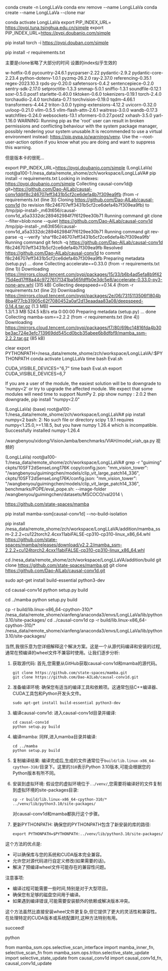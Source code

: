 

conda create -n LongLLaVa
conda env remove --name LongLLaVa
conda create --name LongLLaVa --clone mar



conda activate LongLLaVa
export PIP_INDEX_URL= https://pypi.tuna.tsinghua.edu.cn/simple
export PIP_INDEX_URL=https://pypi.doubanio.com/simple

pip install torch -i https://pypi.douban.com/simple


pip install -r requirements.txt




主要是clone省略了大部分的时间
设置的index似乎生效的

w-hotfix-0.6 pycountry-24.6.1 pycparser-2.22 pydantic-2.9.2 pydantic-core-2.23.4 python-dotenv-1.0.1 pyzmq-26.2.0 ray-2.37.0 referencing-0.35.1 regex-2023.10.3 rpds-py-0.20.0 safetensors-0.4.2 sentencepiece-0.2.0 sentry-sdk-2.17.0 setproctitle-1.3.3 smmap-5.0.1 sniffio-1.3.1 soundfile-0.12.1 soxr-0.5.0.post1 starlette-0.40.0 tiktoken-0.6.0 tokenizers-0.19.1 torch-2.4.0 torchaudio-2.4.0 torchdata-0.7.1 torchvision-0.19.0 tqdm-4.66.1 transformers-4.44.2 triton-3.0.0 typing-extensions-4.12.2 uvicorn-0.32.0 uvloop-0.21.0 vllm-0.5.5 vllm-flash-attn-2.6.1 waitress-3.0.0 wandb-0.17.3 watchfiles-0.24.0 websockets-13.1 xformers-0.0.27.post2 xxhash-3.5.0 yarl-1.16.0
WARNING: Running pip as the 'root' user can result in broken permissions and conflicting behaviour with the system package manager, possibly rendering your system unusable.It is recommended to use a virtual environment instead: https://pip.pypa.io/warnings/venv. Use the --root-user-action option if you know what you are doing and want to suppress this warning.

但是版本卡的很死...

export PIP_INDEX_URL=https://pypi.doubanio.com/simple
(LongLLaVa) root@a100-1:/nesa_data/remote_shome/zch/workspace/LongLLaVA# pip install -r requirements.txt
Looking in indexes: https://pypi.doubanio.com/simple
Collecting causal-conv1d@ git+https://github.com/Dao-AILab/causal-conv1d@f8c246707eff3431b5cf2ce6defa4b7f309ea9fb (from -r requirements.txt (line 3))
  Cloning https://github.com/Dao-AILab/causal-conv1d (to revision f8c246707eff3431b5cf2ce6defa4b7f309ea9fb) to /tmp/pip-install-_m63t656/causal-conv1d_a5a3332dc289462984f7f6129ee30b71
  Running command git clone --filter=blob:none --quiet https://github.com/Dao-AILab/causal-conv1d /tmp/pip-install-_m63t656/causal-conv1d_a5a3332dc289462984f7f6129ee30b71
  Running command git rev-parse -q --verify 'sha^f8c246707eff3431b5cf2ce6defa4b7f309ea9fb'
  Running command git fetch -q https://github.com/Dao-AILab/causal-conv1d f8c246707eff3431b5cf2ce6defa4b7f309ea9fb
  Resolved https://github.com/Dao-AILab/causal-conv1d to commit f8c246707eff3431b5cf2ce6defa4b7f309ea9fb
  Preparing metadata (setup.py) ... done
Collecting accelerate==0.33.0 (from -r requirements.txt (line 1))
  Downloading https://mirrors.cloud.tencent.com/pypi/packages/15/33/b6b4ad5efa8b9f4275d4ed17ff8a44c97276171341ba565fdffb0e3dc5e8/accelerate-0.33.0-py3-none-any.whl (315 kB)
Collecting deepspeed==0.14.4 (from -r requirements.txt (line 2))
  Downloading https://mirrors.cloud.tencent.com/pypi/packages/2e/06/7315113506f1804b8ba4f77cb31905c62f7080452a0af2d13eaadaa83a08/deepspeed-0.14.4.tar.gz (1.3 MB)
     ━━━━━━━━━━━━━━━━━━━━━━━━━━━━━━━━━━━━━━━━ 1.3/1.3 MB 524.5 kB/s eta 0:00:00
  Preparing metadata (setup.py) ... done
Collecting mamba-ssm==2.2.2 (from -r requirements.txt (line 4))
  Downloading https://mirrors.cloud.tencent.com/pypi/packages/f7/80/69bc14816fda4b30be3ac724e3efc713969dd545cd0bcb35abee6b8dfbf9/mamba_ssm-2.2.2.tar.gz (85 kB)


clear
export PYTHONPATH=/nesa_data/remote_shome/zch/workspace/LongLLaVA/:$PYTHONPATH
conda activate LongLLaVa
time bash Eval.sh

CUDA_VISIBLE_DEVICES="6,7" time bash Eval.sh
export CUDA_VISIBLE_DEVICES=6,7

If you are a user of the module, the easiest solution will be to
downgrade to 'numpy<2' or try to upgrade the affected module.
We expect that some modules will need time to support NumPy 2.
pip show numpy : 2.0.2
then downgrade,
pip install "numpy<2.0"

(LongLLaVa) (base) root@a100-1:/nesa_data/remote_shome/zch/workspace/LongLLaVA# pip install numpy<2
bash: 2: No such file or directory
scipy 1.9.1 requires numpy<1.25.0,>=1.18.5, but you have numpy 1.26.4 which is incompatible.
Successfully installed numpy-1.26.4

/wangbenyou/xidong/VisionJamba/benchmarks/VIAH/model_viah_qa.py
视频的



(LongLLaVa) root@a100-1:/nesa_data/remote_shome/zch/workspace/LongLLaVA# grep -r "guiming"
ckpts/10SFT2dSenseLong176K copy/config.json:  "mm_vision_tower": "/wangbenyou/guimingchen/models/clip_vit_large_patch14_336",
ckpts/10SFT2dSenseLong176K/config.json:  "mm_vision_tower": "/wangbenyou/guimingchen/models/clip_vit_large_patch14_336",
benchmarks/POPE/eval_pope.sh:        --image-folder /wangbenyou/guimingchen/datasets/MSCOCO/val2014 \


https://github.com/state-spaces/mamba

pip install mamba-ssm[causal-conv1d] --no-build-isolation


pip install /nesa_data/remote_shome/zch/workspace/LongLLaVA/addition/mamba_ssm-2.2.2+cu122torch2.4cxx11abiFALSE-cp310-cp310-linux_x86_64.whl
https://github.com/state-spaces/mamba/releases/download/v2.2.2/mamba_ssm-2.2.2+cu124torch2.4cxx11abiFALSE-cp310-cp310-linux_x86_64.whl

cd /nesa_data/remote_shome/zch/workspace/LongLLaVA/addition/build
git clone https://github.com/state-spaces/mamba.git
git clone https://github.com/Dao-AILab/causal-conv1d.git

sudo apt-get install build-essential python3-dev
<!-- (LongLLaVa) (base) root@a100-1:/nesa_data/remote_shome/zch/workspace/LongLLaVA/addition/build# sudo apt-get install build-essential python3-dev
Reading package lists... Done
Building dependency tree... Done
Reading state information... Done
build-essential is already the newest version (12.9ubuntu3).
python3-dev is already the newest version (3.10.6-1~22.04.1).
python3-dev set to manually installed.
The following packages were automatically installed and are no longer required:
  nvidia-firmware-560-560.35.03 nvidia-modprobe
Use 'sudo apt autoremove' to remove them.
0 upgraded, 0 newly installed, 0 to remove and 27 not upgraded. -->
cd causal-conv1d
python setup.py build

cd ../mamba
python setup.py build



cp -r build/lib.linux-x86_64-cpython-310/* /nesa_data/remote_shome/xianfeng/anaconda3/envs/LongLLaVa/lib/python3.10/site-packages/
cd ../causal-conv1d
cp -r build/lib.linux-x86_64-cpython-310/* /nesa_data/remote_shome/xianfeng/anaconda3/envs/LongLLaVa/lib/python3.10/site-packages/


当然,我很乐意为您详细解释这个解决方案。这是一个从源代码编译和安装的过程,通常在预编译的wheel文件不兼容时使用。让我们逐步分析:

1. 获取源代码:
   首先,您需要从GitHub获取causal-conv1d和mamba的源代码。
   ```
   git clone https://github.com/state-spaces/mamba.git
   git clone https://github.com/Dao-AILab/causal-conv1d.git
   ```

2. 准备编译环境:
   确保您有适当的编译工具和依赖项。这通常包括C++编译器、CUDA工具包和Python开发头文件。
   ```
   sudo apt-get install build-essential python3-dev
   ```

3. 编译causal-conv1d:
   进入causal-conv1d目录并编译:
   ```
   cd causal-conv1d
   python setup.py build
   ```

4. 编译mamba:
   同样,进入mamba目录并编译:
   ```
   cd ../mamba
   python setup.py build
   ```

5. 复制编译结果:
   编译完成后,生成的文件通常位于`build/lib.linux-x86_64-cpython-310/`目录下。这里的`310`表示Python 3.10版本,可能会根据您的Python版本有所不同。

6. 安装到虚拟环境:
   假设您的虚拟环境位于`../venv/`,您需要将编译好的文件复制到虚拟环境的site-packages目录:
   ```
   cp -r build/lib.linux-x86_64-cpython-310/* ../venv/lib/python3.10/site-packages/
   ```
   对causal-conv1d和mamba都执行这个步骤。

7. 更新PYTHONPATH:
   确保您的PYTHONPATH包含了新安装的库的路径:
   ```
   export PYTHONPATH=$PYTHONPATH:../venv/lib/python3.10/site-packages/
   ```

这个方法的优点是:
- 可以确保库与您的系统和CUDA版本完全兼容。
- 允许您对源代码进行自定义修改(如果需要的话)。
- 解决了预编译wheel文件可能存在的兼容性问题。

注意事项:
- 编译过程可能需要一些时间,特别是对于大型项目。
- 确保您有足够的磁盘空间用于编译。
- 如果遇到编译错误,可能需要安装额外的依赖或解决版本冲突。

这个方法虽然比直接安装wheel文件更复杂,但它提供了更大的灵活性和兼容性。在处理特定的CUDA版本或系统配置时,这种方法特别有用。


succeed!

python 
>>>
from mamba_ssm.ops.selective_scan_interface import mamba_inner_fn, selective_scan_fn
from mamba_ssm.ops.triton.selective_state_update import selective_state_update
from causal_conv1d import causal_conv1d_fn, causal_conv1d_update
>>>